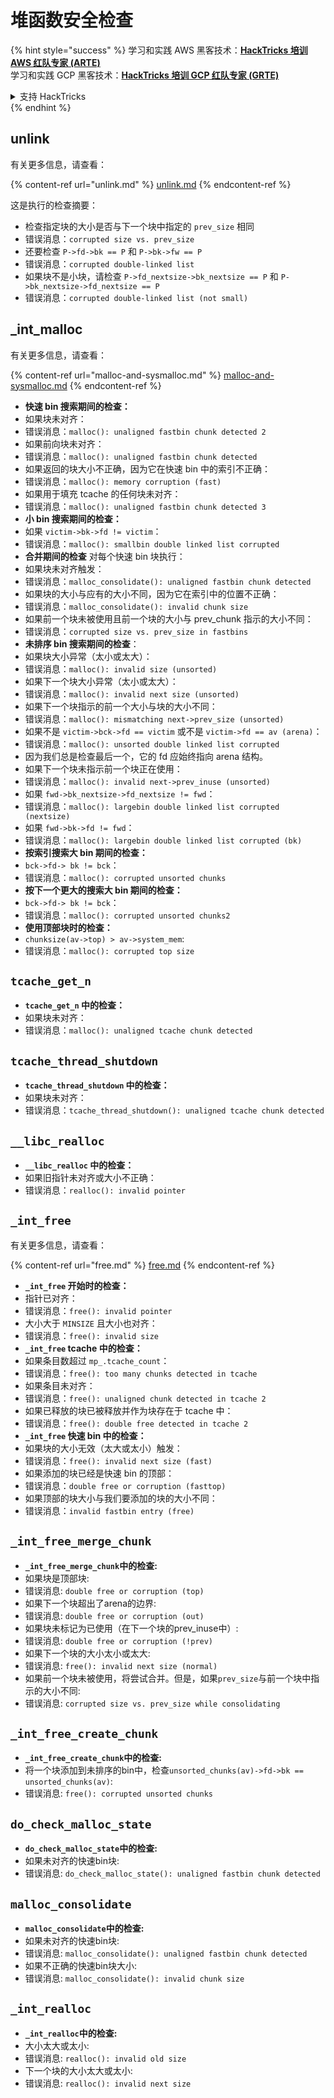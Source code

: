 # 堆函数安全检查

{% hint style="success" %}
学习和实践 AWS 黑客技术：<img src="/.gitbook/assets/arte.png" alt="" data-size="line">[**HackTricks 培训 AWS 红队专家 (ARTE)**](https://training.hacktricks.xyz/courses/arte)<img src="/.gitbook/assets/arte.png" alt="" data-size="line">\
学习和实践 GCP 黑客技术：<img src="/.gitbook/assets/grte.png" alt="" data-size="line">[**HackTricks 培训 GCP 红队专家 (GRTE)**<img src="/.gitbook/assets/grte.png" alt="" data-size="line">](https://training.hacktricks.xyz/courses/grte)

<details>

<summary>支持 HackTricks</summary>

* 检查[**订阅计划**](https://github.com/sponsors/carlospolop)!
* **加入** 💬 [**Discord 群组**](https://discord.gg/hRep4RUj7f) 或 [**电报群组**](https://t.me/peass) 或 **关注** 我们的 **Twitter** 🐦 [**@hacktricks\_live**](https://twitter.com/hacktricks\_live)**.**
* **通过向** [**HackTricks**](https://github.com/carlospolop/hacktricks) 和 [**HackTricks Cloud**](https://github.com/carlospolop/hacktricks-cloud) github 仓库提交 PR 来分享黑客技巧。

</details>
{% endhint %}

## unlink

有关更多信息，请查看：

{% content-ref url="unlink.md" %}
[unlink.md](unlink.md)
{% endcontent-ref %}

这是执行的检查摘要：

* 检查指定块的大小是否与下一个块中指定的 `prev_size` 相同
* 错误消息：`corrupted size vs. prev_size`
* 还要检查 `P->fd->bk == P` 和 `P->bk->fw == P`
* 错误消息：`corrupted double-linked list`
* 如果块不是小块，请检查 `P->fd_nextsize->bk_nextsize == P` 和 `P->bk_nextsize->fd_nextsize == P`
* 错误消息：`corrupted double-linked list (not small)`

## \_int\_malloc

有关更多信息，请查看：

{% content-ref url="malloc-and-sysmalloc.md" %}
[malloc-and-sysmalloc.md](malloc-and-sysmalloc.md)
{% endcontent-ref %}

* **快速 bin 搜索期间的检查：**
* 如果块未对齐：
* 错误消息：`malloc(): unaligned fastbin chunk detected 2`
* 如果前向块未对齐：
* 错误消息：`malloc(): unaligned fastbin chunk detected`
* 如果返回的块大小不正确，因为它在快速 bin 中的索引不正确：
* 错误消息：`malloc(): memory corruption (fast)`
* 如果用于填充 tcache 的任何块未对齐：
* 错误消息：`malloc(): unaligned fastbin chunk detected 3`
* **小 bin 搜索期间的检查：**
* 如果 `victim->bk->fd != victim`：
* 错误消息：`malloc(): smallbin double linked list corrupted`
* **合并期间的检查** 对每个快速 bin 块执行：&#x20;
* 如果块未对齐触发：
* 错误消息：`malloc_consolidate(): unaligned fastbin chunk detected`
* 如果块的大小与应有的大小不同，因为它在索引中的位置不正确：
* 错误消息：`malloc_consolidate(): invalid chunk size`
* 如果前一个块未被使用且前一个块的大小与 prev\_chunk 指示的大小不同：
* 错误消息：`corrupted size vs. prev_size in fastbins`
* **未排序 bin 搜索期间的检查**：
* 如果块大小异常（太小或太大）：&#x20;
* 错误消息：`malloc(): invalid size (unsorted)`
* 如果下一个块大小异常（太小或太大）：
* 错误消息：`malloc(): invalid next size (unsorted)`
* 如果下一个块指示的前一个大小与块的大小不同：
* 错误消息：`malloc(): mismatching next->prev_size (unsorted)`
* 如果不是 `victim->bck->fd == victim` 或不是 `victim->fd == av (arena)`：
* 错误消息：`malloc(): unsorted double linked list corrupted`
* 因为我们总是检查最后一个，它的 fd 应始终指向 arena 结构。
* 如果下一个块未指示前一个块正在使用：
* 错误消息：`malloc(): invalid next->prev_inuse (unsorted)`
* 如果 `fwd->bk_nextsize->fd_nextsize != fwd`：
* 错误消息：`malloc(): largebin double linked list corrupted (nextsize)`
* 如果 `fwd->bk->fd != fwd`：
* 错误消息：`malloc(): largebin double linked list corrupted (bk)`
* **按索引搜索大 bin 期间的检查：**
* `bck->fd-> bk != bck`：
* 错误消息：`malloc(): corrupted unsorted chunks`
* **按下一个更大的搜索大 bin 期间的检查：**
* `bck->fd-> bk != bck`：
* 错误消息：`malloc(): corrupted unsorted chunks2`
* **使用顶部块时的检查：**
* `chunksize(av->top) > av->system_mem`:
* 错误消息：`malloc(): corrupted top size`

## `tcache_get_n`

* **`tcache_get_n` 中的检查：**
* 如果块未对齐：
* 错误消息：`malloc(): unaligned tcache chunk detected`

## `tcache_thread_shutdown`

* **`tcache_thread_shutdown` 中的检查：**
* 如果块未对齐：
* 错误消息：`tcache_thread_shutdown(): unaligned tcache chunk detected`

## `__libc_realloc`

* **`__libc_realloc` 中的检查：**
* 如果旧指针未对齐或大小不正确：
* 错误消息：`realloc(): invalid pointer`

## `_int_free`

有关更多信息，请查看：

{% content-ref url="free.md" %}
[free.md](free.md)
{% endcontent-ref %}

* **`_int_free` 开始时的检查：**
* 指针已对齐：
* 错误消息：`free(): invalid pointer`
* 大小大于 `MINSIZE` 且大小也对齐：
* 错误消息：`free(): invalid size`
* **`_int_free` tcache 中的检查：**
* 如果条目数超过 `mp_.tcache_count`：
* 错误消息：`free(): too many chunks detected in tcache`
* 如果条目未对齐：
* 错误消息：`free(): unaligned chunk detected in tcache 2`
* 如果已释放的块已被释放并作为块存在于 tcache 中：
* 错误消息：`free(): double free detected in tcache 2`
* **`_int_free` 快速 bin 中的检查：**
* 如果块的大小无效（太大或太小）触发：
* 错误消息：`free(): invalid next size (fast)`
* 如果添加的块已经是快速 bin 的顶部：
* 错误消息：`double free or corruption (fasttop)`
* 如果顶部的块大小与我们要添加的块的大小不同：
* 错误消息：`invalid fastbin entry (free)`
## **`_int_free_merge_chunk`**

* **`_int_free_merge_chunk`中的检查:**
* 如果块是顶部块:
* 错误消息: `double free or corruption (top)`
* 如果下一个块超出了arena的边界:
* 错误消息: `double free or corruption (out)`
* 如果块未标记为已使用（在下一个块的prev\_inuse中）:
* 错误消息: `double free or corruption (!prev)`
* 如果下一个块的大小太小或太大:
* 错误消息: `free(): invalid next size (normal)`
* 如果前一个块未被使用，将尝试合并。但是，如果`prev_size`与前一个块中指示的大小不同:
* 错误消息: `corrupted size vs. prev_size while consolidating`

## **`_int_free_create_chunk`**

* **`_int_free_create_chunk`中的检查:**
* 将一个块添加到未排序的bin中，检查`unsorted_chunks(av)->fd->bk == unsorted_chunks(av)`:
* 错误消息: `free(): corrupted unsorted chunks`

## `do_check_malloc_state`

* **`do_check_malloc_state`中的检查:**
* 如果未对齐的快速bin块:
* 错误消息: `do_check_malloc_state(): unaligned fastbin chunk detected`

## `malloc_consolidate`

* **`malloc_consolidate`中的检查:**
* 如果未对齐的快速bin块:
* 错误消息: `malloc_consolidate(): unaligned fastbin chunk detected`
* 如果不正确的快速bin块大小:
* 错误消息: `malloc_consolidate(): invalid chunk size`

## `_int_realloc`

* **`_int_realloc`中的检查:**
* 大小太大或太小:
* 错误消息: `realloc(): invalid old size`
* 下一个块的大小太大或太小:
* 错误消息: `realloc(): invalid next size`
